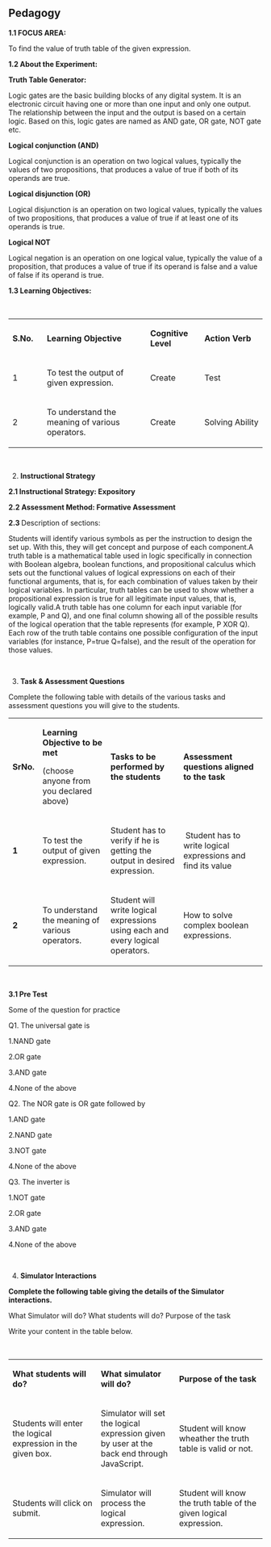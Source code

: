 ## Pedagogy
<p><strong>1.1</strong><strong> FOCUS AREA: </strong></p>
<p>To find the value of truth table of the given expression.</p>
<p><strong>1.2 About the Experiment: </strong></p>
<p><strong>Truth Table Generator:</strong></p>
<p>Logic gates are the basic building blocks of any digital system.
It is an electronic circuit having one or more than one input and only one output. 
The relationship between the input and the output is based on a certain logic.
Based on this, logic gates are named as AND gate, OR gate, NOT gate etc.</p>
 <p><b>Logical conjunction (AND)</b></p>
<p>Logical conjunction is an operation on two logical values, typically the values of two propositions, that produces a value of true if both of its operands are true.</p>
<p><b>Logical disjunction (OR)</b></p>
<p>Logical disjunction is an operation on two logical values, typically the values of two propositions, that produces a value of true if at least one of its operands is true.</p>
<p><b>Logical NOT</b></p>
<p>Logical negation is an operation on one logical value, typically the value of a proposition, that produces a value of true if its operand is false and a value of false if its operand is true.</p>
  <p><strong>1.3 Learning Objectives:</strong></p>
<p>&nbsp;</p>
<table width="612">
<tbody>
<tr>
<td width="68">
<p><strong>S.No.</strong></p>
</td>
<td width="334">
<p><strong>Learning Objective</strong></p>
</td>
<td width="115">
<p><strong>Cognitive Level</strong></p>
</td>
<td width="94">
<p><strong>Action Verb</strong></p>
</td>
</tr>
<tr>
<td width="68">
<p>1</p>
</td>
<td width="334">
<p>To test the output of given expression.</p>
</td>
<td width="115">
<p>Create</p>
</td>
<td width="94">
<p>Test</p>
</td>
</tr>
<tr>
<td width="68">
<p>2</p>
</td>
<td width="334">
<p>To understand the meaning of various operators.</p>
</td>
<td width="115">
<p>Create</p>
</td>
<td width="94">
<p>Solving&nbsp;Ability</p>
</td>
</tr>

</tbody>
</table>
<p><strong>&nbsp;</strong></p>
<ol start="2">
<li><strong> Instructional Strategy </strong></li>
</ol>
<p><strong>2.1 Instructional Strategy: Expository</strong></p>
<p><strong>2.2 Assessment Method: Formative Assessment</strong></p>
<p><strong>2.3 </strong>Description of sections:</p>
<p>Students will identify various symbols as per the instruction to design the set up. With this, they will get concept and purpose of each component.A truth table is a mathematical table used in logic specifically in connection with Boolean algebra, boolean functions, and propositional calculus which sets out the functional values of logical expressions on each of their functional arguments, that is, for each combination of values taken by their logical variables. In particular, truth tables can be used to show whether a propositional expression is true for all legitimate input values, that is, logically valid.A truth table has one column for each input variable (for example, P and Q), and one final column showing all of the possible results of the logical operation that the table represents (for example, P XOR Q). Each row of the truth table contains one possible configuration of the input variables (for instance, P=true Q=false), and the result of the operation for those values.&nbsp;</p>
<p>&nbsp;</p>
<ol start="3">
<li><strong> Task &amp; Assessment Questions</strong></li>
</ol>
<p>Complete the following table with details of the various tasks and assessment questions you will give to the students.</p>
<table width="708">
<tbody>
<tr>
<td width="32">
<p><strong>SrNo.</strong></p>
</td>
<td width="220">
<p><strong>Learning Objective to be met </strong></p>
<p>(choose anyone from you declared above)</p>
</td>
<td width="245">
<p><strong>Tasks to be performed by the students</strong></p>
</td>
<td width="211">
<p><strong>Assessment questions aligned to the task</strong></p>
</td>
</tr>
<tr>
<td width="32">
<p><strong>1</strong></p>
</td>
<td width="220">
<p>To test the output of given expression.</p>
</td>
<td width="245">
<p>Student has to verify if he is getting the output in desired expression.</p>
</td>
<td width="211">
<p>&nbsp;Student has to write logical expressions and find its value </p>
</td>
</tr>
<tr>
<td width="32">
<p><strong>2</strong></p>
</td>
<td width="220">
<p>To understand the meaning of various operators.</p>
</td>
<td width="245">
<p>Student will write logical expressions using each and every logical operators.</p>
</td>
<td width="211">
<p>How to solve complex&nbsp;boolean expressions.</p>
</td>
</tr>

</tbody>
</table>
<p>&nbsp;</p>
 <b> 3.1 Pre Test</b>
<P>
  <P>Some of the question  for practice</p>
Q1. The universal gate is</P>

<P>1.NAND gate</P>
<P>2.OR gate</P>
<P>3.AND gate</P>
<P>4.None of the above</P>
<P>Q2. The NOR gate is OR gate followed by</P>

<P>1.AND gate</P>
<P>2.NAND gate</P>
<P>3.NOT gate</P>
<P>4.None of the above</P>
<P>Q3. The inverter is</P>

<P>1.NOT gate</P>
<P>2.OR gate</P>
<P>3.AND gate</P>
<P>4.None of the above</P>
<p>&nbsp;</p>
<ol start="4">
<li><strong> Simulator Interactions</strong></li>
</ol>
<p><strong>Complete the following table giving the details of the Simulator interactions.</strong></p>
<p>What Simulator will do? What students will do? Purpose of the task</p>
<p>Write your content in the table below.</p>
<p>&nbsp;</p>
<table width="703">
<tbody>
<tr>
<td width="254">
<p><strong>What students will do?</strong></p>
</td>
<td width="204">
<p><strong>What simulator will do?</strong></p>
</td>
<td width="245">
<p><strong>Purpose of the task</strong></p>
</td>
</tr>
<tr>
<td width="254">
<p>Students will enter the logical expression in the given box.</p>
</td>
<td width="204">
<p>Simulator will set the logical expression given by user at the back end through JavaScript.</p>
</td>
<td width="245">
<p>Student will know wheather the truth table is valid or not.</p>
</td>
</tr>
<tr>
<td width="254">
<p>Students will click on submit.</p>
</td>
<td width="204">
<p>Simulator will process the logical expression.</p>
</td>
<td width="245">
<p>Student will know the truth table of the given logical expression.</p>
</td>
</tr>

